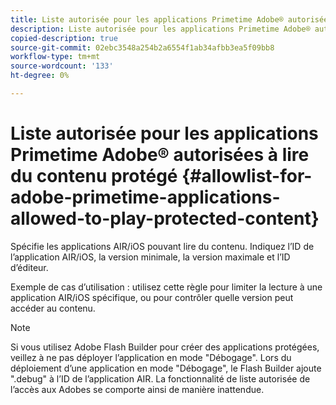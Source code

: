```yaml
---
title: Liste autorisée pour les applications Primetime Adobe® autorisées à lire du contenu protégé
description: Liste autorisée pour les applications Primetime Adobe® autorisées à lire du contenu protégé
copied-description: true
source-git-commit: 02ebc3548a254b2a6554f1ab34afbb3ea5f09bb8
workflow-type: tm+mt
source-wordcount: '133'
ht-degree: 0%

---
```


# Liste autorisée pour les applications Primetime Adobe® autorisées à lire du contenu protégé {#allowlist-for-adobe-primetime-applications-allowed-to-play-protected-content}

Spécifie les applications AIR/iOS pouvant lire du contenu. Indiquez l’ID de l’application AIR/iOS, la version minimale, la version maximale et l’ID d’éditeur.

Exemple de cas d’utilisation : utilisez cette règle pour limiter la lecture à une application AIR/iOS spécifique, ou pour contrôler quelle version peut accéder au contenu.

>[!NOTE]
>
>Si vous utilisez Adobe Flash Builder pour créer des applications protégées, veillez à ne pas déployer l’application en mode &quot;Débogage&quot;. Lors du déploiement d’une application en mode &quot;Débogage&quot;, le Flash Builder ajoute &quot;.debug&quot; à l’ID de l’application AIR. La fonctionnalité de liste autorisée de l’accès aux Adobes se comporte ainsi de manière inattendue.
